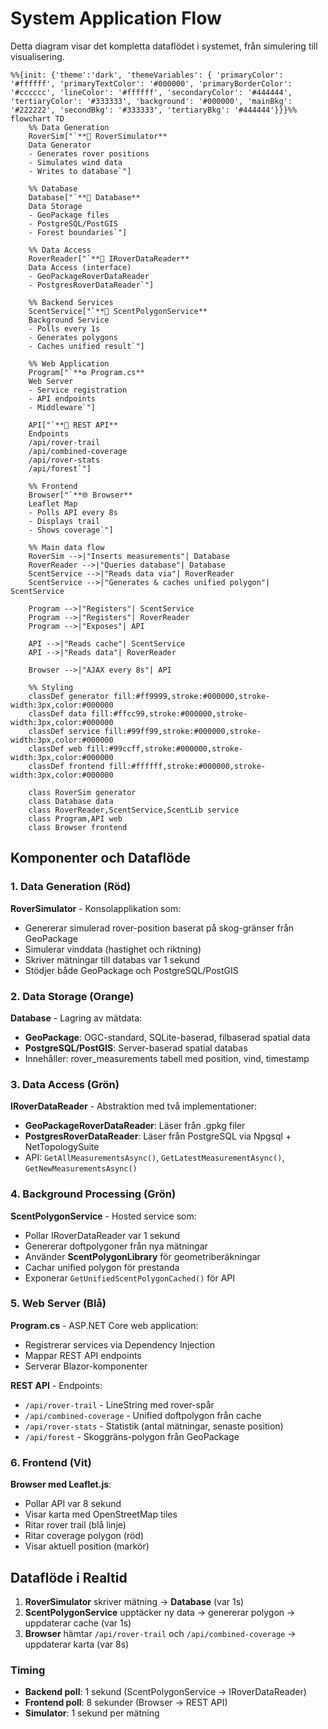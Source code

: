 # System Application Flow

Detta diagram visar det kompletta dataflödet i systemet, från simulering till visualisering.

```mermaid
%%{init: {'theme':'dark', 'themeVariables': { 'primaryColor': '#ffffff', 'primaryTextColor': '#000000', 'primaryBorderColor': '#cccccc', 'lineColor': '#ffffff', 'secondaryColor': '#444444', 'tertiaryColor': '#333333', 'background': '#000000', 'mainBkg': '#222222', 'secondBkg': '#333333', 'tertiaryBkg': '#444444'}}}%%
flowchart TD
    %% Data Generation
    RoverSim["`**🤖 RoverSimulator**
    Data Generator
    - Generates rover positions
    - Simulates wind data
    - Writes to database`"]
    
    %% Database
    Database["`**💾 Database**
    Data Storage
    - GeoPackage files
    - PostgreSQL/PostGIS
    - Forest boundaries`"]
    
    %% Data Access
    RoverReader["`**🧾 IRoverDataReader**
    Data Access (interface)
    - GeoPackageRoverDataReader
    - PostgresRoverDataReader`"]
    
    %% Backend Services
    ScentService["`**🧪 ScentPolygonService**
    Background Service
    - Polls every 1s
    - Generates polygons
    - Caches unified result`"]
    
    %% Web Application
    Program["`**⚙️ Program.cs**
    Web Server
    - Service registration
    - API endpoints
    - Middleware`"]
    
    API["`**🔌 REST API**
    Endpoints
    /api/rover-trail
    /api/combined-coverage
    /api/rover-stats
    /api/forest`"]
    
    %% Frontend
    Browser["`**🌐 Browser**
    Leaflet Map
    - Polls API every 8s
    - Displays trail
    - Shows coverage`"]
    
    %% Main data flow
    RoverSim -->|"Inserts measurements"| Database
    RoverReader -->|"Queries database"| Database
    ScentService -->|"Reads data via"| RoverReader
    ScentService -->|"Generates & caches unified polygon"| ScentService
    
    Program -->|"Registers"| ScentService
    Program -->|"Registers"| RoverReader
    Program -->|"Exposes"| API
    
    API -->|"Reads cache"| ScentService
    API -->|"Reads data"| RoverReader
    
    Browser -->|"AJAX every 8s"| API
    
    %% Styling
    classDef generator fill:#ff9999,stroke:#000000,stroke-width:3px,color:#000000
    classDef data fill:#ffcc99,stroke:#000000,stroke-width:3px,color:#000000
    classDef service fill:#99ff99,stroke:#000000,stroke-width:3px,color:#000000
    classDef web fill:#99ccff,stroke:#000000,stroke-width:3px,color:#000000
    classDef frontend fill:#ffffff,stroke:#000000,stroke-width:3px,color:#000000
    
    class RoverSim generator
    class Database data
    class RoverReader,ScentService,ScentLib service
    class Program,API web
    class Browser frontend
```

## Komponenter och Dataflöde

### 1. Data Generation (Röd)
**RoverSimulator** - Konsolapplikation som:
- Genererar simulerad rover-position baserat på skog-gränser från GeoPackage
- Simulerar vinddata (hastighet och riktning)
- Skriver mätningar till databas var 1 sekund
- Stödjer både GeoPackage och PostgreSQL/PostGIS

### 2. Data Storage (Orange)
**Database** - Lagring av mätdata:
- **GeoPackage**: OGC-standard, SQLite-baserad, filbaserad spatial data
- **PostgreSQL/PostGIS**: Server-baserad spatial databas
- Innehåller: rover_measurements tabell med position, vind, timestamp

### 3. Data Access (Grön)
**IRoverDataReader** - Abstraktion med två implementationer:
- **GeoPackageRoverDataReader**: Läser från .gpkg filer
- **PostgresRoverDataReader**: Läser från PostgreSQL via Npgsql + NetTopologySuite
- API: `GetAllMeasurementsAsync()`, `GetLatestMeasurementAsync()`, `GetNewMeasurementsAsync()`

### 4. Background Processing (Grön)
**ScentPolygonService** - Hosted service som:
- Pollar IRoverDataReader var 1 sekund
- Genererar doftpolygoner från nya mätningar
- Använder **ScentPolygonLibrary** för geometriberäkningar
- Cachar unified polygon för prestanda
- Exponerar `GetUnifiedScentPolygonCached()` för API

### 5. Web Server (Blå)
**Program.cs** - ASP.NET Core web application:
- Registrerar services via Dependency Injection
- Mappar REST API endpoints
- Serverar Blazor-komponenter

**REST API** - Endpoints:
- `/api/rover-trail` - LineString med rover-spår
- `/api/combined-coverage` - Unified doftpolygon från cache
- `/api/rover-stats` - Statistik (antal mätningar, senaste position)
- `/api/forest` - Skoggräns-polygon från GeoPackage

### 6. Frontend (Vit)
**Browser med Leaflet.js**:
- Pollar API var 8 sekund
- Visar karta med OpenStreetMap tiles
- Ritar rover trail (blå linje)
- Ritar coverage polygon (röd)
- Visar aktuell position (markör)

## Dataflöde i Realtid

1. **RoverSimulator** skriver mätning → **Database** (var 1s)
2. **ScentPolygonService** upptäcker ny data → genererar polygon → uppdaterar cache (var 1s)
3. **Browser** hämtar `/api/rover-trail` och `/api/combined-coverage` → uppdaterar karta (var 8s)

### Timing
- **Backend poll**: 1 sekund (ScentPolygonService → IRoverDataReader)
- **Frontend poll**: 8 sekunder (Browser → REST API)
- **Simulator**: 1 sekund per mätning
